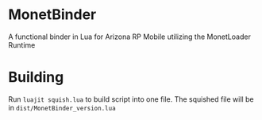 # MonetBinder
 A functional binder in Lua for Arizona RP Mobile utilizing the MonetLoader Runtime

 # Building
Run `luajit squish.lua` to build script into one file. The squished file will be in `dist/MonetBinder_version.lua`
